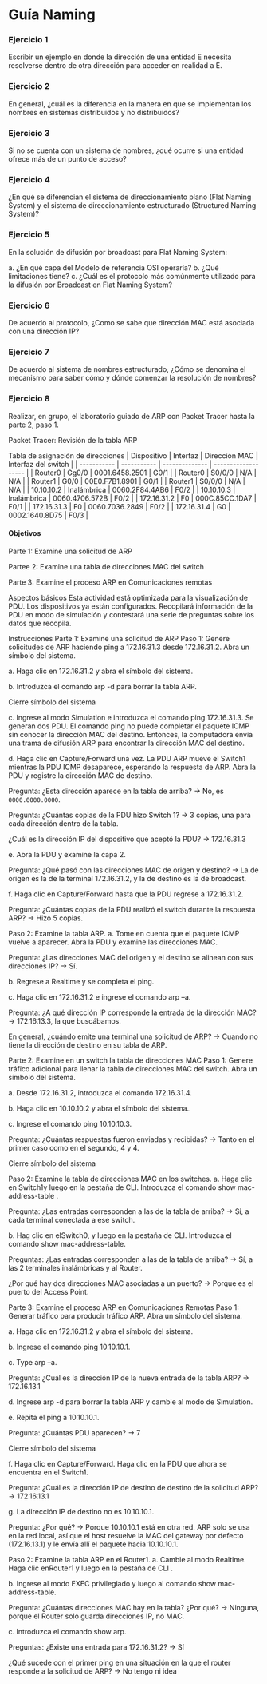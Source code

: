 # Guía Naming
### Ejercicio 1
Escribir un ejemplo en donde la dirección de una entidad E necesita resolverse dentro de
otra dirección para acceder en realidad a E.

### Ejercicio 2
En general, ¿cuál es la diferencia en la manera en que se implementan los nombres en
sistemas distribuidos y no distribuidos?

### Ejercicio 3
Si no se cuenta con un sistema de nombres, ¿qué ocurre si una entidad ofrece más de un punto de acceso?

### Ejercicio 4
¿En qué se diferencian el sistema de direccionamiento plano (Flat Naming System) y el sistema de direccionamiento estructurado (Structured Naming System)?

### Ejercicio 5
En la solución de difusión por broadcast para Flat Naming System:

a. ¿En qué capa del Modelo de referencia OSI operaría?
b. ¿Qué limitaciones tiene?
c. ¿Cuál es el protocolo más comúnmente utilizado para la difusión por Broadcast en Flat Naming System?

### Ejercicio 6
De acuerdo al protocolo, ¿Como se sabe que dirección MAC está asociada con una dirección IP?

### Ejercicio 7
De acuerdo al sistema de nombres estructurado, ¿Cómo se denomina el mecanismo para saber cómo y dónde comenzar la resolución de nombres?

### Ejercicio 8
Realizar, en grupo, el laboratorio guiado de ARP con Packet Tracer hasta la parte 2, paso 1.

Packet Tracer: Revisión de la tabla ARP

Tabla de asignación de direcciones
| Dispositivo | Interfaz    | Dirección MAC  | Interfaz del switch |
| ----------- | ----------- | -------------- | ------------------- |
| Router0     | Gg0/0       | 0001.6458.2501 | G0/1                |
| Router0     | S0/0/0      | N/A            | N/A                 |
| Router1     | G0/0        | 00E0.F7B1.8901 | G0/1                |
| Router1     | S0/0/0      | N/A            | N/A                 |
| 10.10.10.2  | Inalámbrica | 0060.2F84.4AB6 | F0/2                |
| 10.10.10.3  | Inalámbrica | 0060.4706.572B | F0/2                |
| 172.16.31.2 | F0          | 000C.85CC.1DA7 | F0/1                |
| 172.16.31.3 | F0          | 0060.7036.2849 | F0/2                |
| 172.16.31.4 | G0          | 0002.1640.8D75 | F0/3                |

#### Objetivos
Parte 1: Examine una solicitud de ARP

Partee 2: Examine una tabla de direcciones MAC del switch

Parte 3: Examine el proceso ARP en Comunicaciones remotas

Aspectos básicos
Esta actividad está optimizada para la visualización de PDU. Los dispositivos ya están configurados. Recopilará información de la PDU en modo de simulación y contestará una serie de preguntas sobre los datos que recopila.

Instrucciones
Parte 1: Examine una solicitud de ARP
Paso 1: Genere solicitudes de ARP haciendo ping a 172.16.31.3 desde 172.16.31.2.
Abra un símbolo del sistema.

a.     Haga clic en 172.16.31.2 y abra el símbolo del sistema.

b.     Introduzca el comando arp -d para borrar la tabla ARP.

Cierre símbolo del sistema

c.     Ingrese al modo Simulation e introduzca el comando ping 172.16.31.3. Se generan dos PDU. El comando ping no puede completar el paquete ICMP sin conocer la dirección MAC del destino. Entonces, la computadora envía una trama de difusión ARP para encontrar la dirección MAC del destino.

d.     Haga clic en Capture/Forward una vez. La PDU ARP mueve el Switch1 mientras la PDU ICMP desaparece, esperando la respuesta de ARP. Abra la PDU y registre la dirección MAC de destino.

Pregunta:
¿Esta dirección aparece en la tabla de arriba? $\rightarrow$ No, es `0000.0000.0000`.

Pregunta:
¿Cuántas copias de la PDU hizo Switch 1? $\rightarrow$ 3 copias, una para cada dirección dentro de la tabla.

¿Cuál es la dirección IP del dispositivo que aceptó la PDU? $\rightarrow$ 172.16.31.3

e.     Abra la PDU y examine la capa 2.

Pregunta:
¿Qué pasó con las direcciones MAC de origen y destino? $\rightarrow$ La de origen es la de la terminal 172.16.31.2, y la de destino es la de broadcast.

f.      Haga clic en Capture/Forward hasta que la PDU regrese a 172.16.31.2.

Pregunta:
¿Cuántas copias de la PDU realizó el switch durante la respuesta ARP? $\rightarrow$ Hizo 5 copias.

Paso 2: Examine la tabla ARP.
a.     Tome en cuenta que el paquete ICMP vuelve a aparecer. Abra la PDU y examine las direcciones MAC.

Pregunta:
¿Las direcciones MAC del origen y el destino se alinean con sus direcciones IP? $\rightarrow$ Sí.

b.     Regrese a Realtime y se completa el ping.

c.     Haga clic en 172.16.31.2 e ingrese el comando arp –a.

Pregunta:
¿A qué dirección IP corresponde la entrada de la dirección MAC? $\rightarrow$ 172.16.13.3, la que buscábamos.

En general, ¿cuándo emite una terminal una solicitud de ARP? $\rightarrow$ Cuando no tiene la dirección de destino en su tabla de ARP.

Parte 2: Examine en un switch la tabla de direcciones MAC
Paso 1: Genere tráfico adicional para llenar la tabla de direcciones MAC del switch.
Abra un símbolo del sistema.

a.     Desde 172.16.31.2, introduzca el comando 172.16.31.4.

b.     Haga clic en 10.10.10.2 y abra el símbolo del sistema..

c. Ingrese el comando ping 10.10.10.3.

Pregunta:
¿Cuántas respuestas fueron enviadas y recibidas? $\rightarrow$ Tanto en el primer caso como en el segundo, 4 y 4.

Cierre símbolo del sistema

Paso 2: Examine la tabla de direcciones MAC en los switches.
a.     Haga clic en Switch1y luego en la pestaña de CLI. Introduzca el comando show mac-address-table .

Pregunta:
¿Las entradas corresponden a las de la tabla de arriba? $\rightarrow$ Sí, a cada terminal conectada a ese switch.

b.     Hag clic en elSwitch0, y luego en la pestaña de CLI. Introduzca el comando show mac-address-table.

Preguntas:
¿Las entradas corresponden a las de la tabla de arriba? $\rightarrow$ Sí, a las 2 terminales inalámbricas y al Router.

¿Por qué hay dos direcciones MAC asociadas a un puerto? $\rightarrow$ Porque es el puerto del Access Point.

Parte 3: Examine el proceso ARP en Comunicaciones Remotas
Paso 1: Generar tráfico para producir tráfico ARP.
Abra un símbolo del sistema.

a. Haga clic en 172.16.31.2 y abra el símbolo del sistema.

b. Ingrese el comando ping 10.10.10.1.

c.     Type arp –a.

Pregunta:
¿Cuál es la dirección IP de la nueva entrada de la tabla ARP? $\rightarrow$ 172.16.13.1

d.     Ingrese arp -d para borrar la tabla ARP y cambie al modo de Simulation.

e.     Repita el ping a 10.10.10.1.

Pregunta:
¿Cuántas PDU aparecen? $\rightarrow$ 7

Cierre símbolo del sistema

f.      Haga clic en Capture/Forward. Haga clic en la PDU que ahora se encuentra en el Switch1.

Pregunta:
¿Cuál es la dirección IP de destino de destino de la solicitud ARP? $\rightarrow$ 172.16.13.1

g.     La dirección IP de destino no es 10.10.10.1.

Pregunta:
¿Por qué? $\rightarrow$ Porque 10.10.10.1 está en otra red. ARP solo se usa en la red local, así que el host resuelve la MAC del gateway por defecto (172.16.13.1) y le envía allí el paquete hacia 10.10.10.1.

Paso 2: Examine la tabla ARP en el Router1.
a.     Cambie al modo Realtime. Haga clic enRouter1 y luego en la pestaña de CLI .

b.     Ingrese al modo EXEC privilegiado y luego al comando show mac-address-table.

Pregunta:
¿Cuántas direcciones MAC hay en la tabla? ¿Por qué? $\rightarrow$ Ninguna, porque el Router solo guarda direcciones IP, no MAC.

c.     Introduzca el comando show arp.

Preguntas:
¿Existe una entrada para 172.16.31.2? $\rightarrow$ Sí

¿Qué sucede con el primer ping en una situación en la que el router responde a la solicitud de ARP? $\rightarrow$ No tengo ni idea


